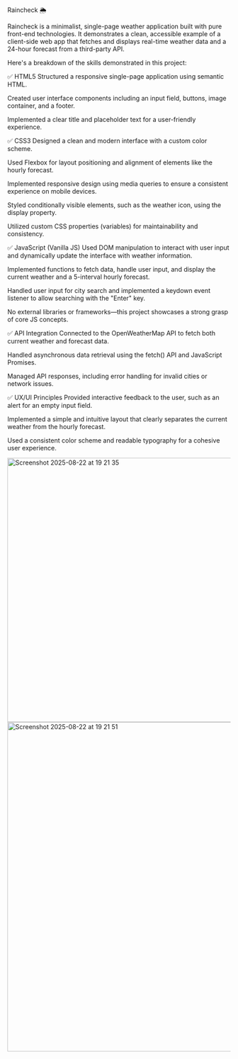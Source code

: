 Raincheck 🌦️

Raincheck is a minimalist, single-page weather application built with pure front-end technologies. It demonstrates a clean, accessible example of a client-side web app that fetches and displays real-time weather data and a 24-hour forecast from a third-party API.

Here's a breakdown of the skills demonstrated in this project:

✅ HTML5
Structured a responsive single-page application using semantic HTML.

Created user interface components including an input field, buttons, image container, and a footer.

Implemented a clear title and placeholder text for a user-friendly experience.

✅ CSS3
Designed a clean and modern interface with a custom color scheme.

Used Flexbox for layout positioning and alignment of elements like the hourly forecast.

Implemented responsive design using media queries to ensure a consistent experience on mobile devices.

Styled conditionally visible elements, such as the weather icon, using the display property.

Utilized custom CSS properties (variables) for maintainability and consistency.

✅ JavaScript (Vanilla JS)
Used DOM manipulation to interact with user input and dynamically update the interface with weather information.

Implemented functions to fetch data, handle user input, and display the current weather and a 5-interval hourly forecast.

Handled user input for city search and implemented a keydown event listener to allow searching with the "Enter" key.

No external libraries or frameworks—this project showcases a strong grasp of core JS concepts.

✅ API Integration
Connected to the OpenWeatherMap API to fetch both current weather and forecast data.

Handled asynchronous data retrieval using the fetch() API and JavaScript Promises.

Managed API responses, including error handling for invalid cities or network issues.

✅ UX/UI Principles
Provided interactive feedback to the user, such as an alert for an empty input field.

Implemented a simple and intuitive layout that clearly separates the current weather from the hourly forecast.

Used a consistent color scheme and readable typography for a cohesive user experience.

<img width="1280" height="596" alt="Screenshot 2025-08-22 at 19 21 35" src="https://github.com/user-attachments/assets/0c7f3e4c-808f-46f1-a1d9-b707976b0973" />
<img width="1280" height="743" alt="Screenshot 2025-08-22 at 19 21 51" src="https://github.com/user-attachments/assets/c74f7e88-9755-4cc0-bfd9-15ed7679eaa0" />

